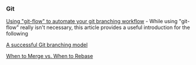 ### Git

[Using "git-flow" to automate your git branching
workflow](https://jeffkreeftmeijer.com/git-flow/) - While using
"git-flow" really isn't necessary, this article provides a useful
introduction for the following

[A successful Git branching
model](https://nvie.com/posts/a-successful-git-branching-model/)

[When to Merge vs. When to
Rebase](https://www.derekgourlay.com/blog/git-when-to-merge-vs-when-to-rebase/)
